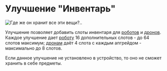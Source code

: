 # Улучшение "Инвентарь"

![Где же он хранит все эти вещи?..](oredict:oc:inventoryUpgrade)

Улучшение позволяет добавить слоты инвентаря для [роботов](../block/robot.md) и [дронов](drone.md). Каждое улучшение дает [роботу](../block/robot.md) 16 дополнительных слотов - до 64 слотов максимум; [дронам](drone.md) даёт 4 слота с каждым апгрейдом - максимально до 8 слотов.

Если данное улучшение не установлено в устройство, то оно не сможет хранить в себе предметы.

